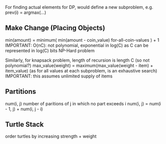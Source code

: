 <!-- SPDX-License-Identifier: zlib-acknowledgement -->
For finding actual elements for DP, would define a new subproblem, e.g. prev(i) = argmax(...)

## Make Change (Placing Objects)
min(amount) = minimum( min(amount - coin_value) for-all-coin-values ) + 1
IMPORTANT: O(nC): not polynomial, exponential in log(C) as C can be represented in log(C) bits
NP-Hard problem

Similarly, for knapsack problem, length of recursion is length C (so not polynomial?)
max_value(weight) = maximum(max_value(weight - item) + item_value)
(as for all values at each subproblem, is an exhaustive search)
IMPORTANT: this assumes unlimited supply of items 

## Partitions
num(i, j) number of paritions of j in which no part exceeds i
num(i, j) = num(i - 1, j) + num(i, j - i)

## Turtle Stack
order turtles by increasing strength + weight
